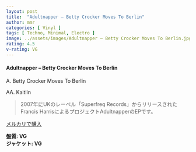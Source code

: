 ```yaml
---
layout: post
title:  "Adultnapper – Betty Crocker Moves To Berlin"
author: mmr
categories: [ Vinyl ]
tags: [ Techno, Minimal, Electro ]
image: ../assets/images/Adultnapper – Betty Crocker Moves To Berlin.jpg
rating: 4.5
v-rating: VG
---
```


#### Adultnapper – Betty Crocker Moves To Berlin

A. Betty Crocker Moves To Berlin

AA. Kaitlin

> 2007年にUKのレーベル「Superfreq Records」からリリースされたFrancis HarrisによるプロジェクトAdultnapperのEPです。


[メルカリで購入](https://jp.mercari.com/item/m30208553606)

<div class="mt-4 mb-4 d-flex align-items-center">
<strong class="mr-1">盤質: VG</strong>
</div>
<div class="mt-4 mb-4 d-flex align-items-center">
<strong class="mr-1">ジャケット: VG</strong>
</div>
